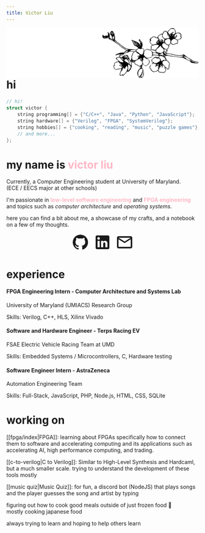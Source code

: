 ```yaml
---
title: Victor Liu
---
```

<img style="float: right" src="./assets/branch.svg" height="10%" max-height="200px" width="auto">  

# hi

```cpp
// hi!
struct victor {
	string programming[] = {"C/C++", "Java", "Python", "JavaScript"};
	string hardware[] = {"Verilog", "FPGA", "SystemVerilog"};
	string hobbies[] = {"cooking", "reading", "music", "puzzle games"};
	// and more...
};
```

<h1>my name is <span style="color:#ffb7c5">victor liu</span></h1>

Currently, a Computer Engineering student at University of Maryland.  
(ECE / EECS major at other schools)

I'm passionate in <span style="color:#ffb7c5"><b>low-level software engineering</b></span> and <span style="color:#ffb7c5"><b>FPGA engineering</b></span>  
and topics such as <span class="bw"><i>computer architecture</i></span> and <span class="bw"><i>operating systems</i></span>.

here you can find a bit about me, a showcase of my crafts, and a notebook on a few of my thoughts.

<div style="display: flex; justify-content: center; gap: 10px;">
	<a href="https://github.com/notvictorl" target="_blank">
	    <svg xmlns="http://www.w3.org/2000/svg" width="48" height="48" viewBox="0 0 24 24" title="GitHub"><title>GitHub</title><path fill="currentColor" d="M12 2A10 10 0 0 0 2 12c0 4.42 2.87 8.17 6.84 9.5c.5.08.66-.23.66-.5v-1.69c-2.77.6-3.36-1.34-3.36-1.34c-.46-1.16-1.11-1.47-1.11-1.47c-.91-.62.07-.6.07-.6c1 .07 1.53 1.03 1.53 1.03c.87 1.52 2.34 1.07 2.91.83c.09-.65.35-1.09.63-1.34c-2.22-.25-4.55-1.11-4.55-4.92c0-1.11.38-2 1.03-2.71c-.1-.25-.45-1.29.1-2.64c0 0 .84-.27 2.75 1.02c.79-.22 1.65-.33 2.5-.33s1.71.11 2.5.33c1.91-1.29 2.75-1.02 2.75-1.02c.55 1.35.2 2.39.1 2.64c.65.71 1.03 1.6 1.03 2.71c0 3.82-2.34 4.66-4.57 4.91c.36.31.69.92.69 1.85V21c0 .27.16.59.67.5C19.14 20.16 22 16.42 22 12A10 10 0 0 0 12 2"/></svg>
	</a>
	<a href="https://linkedin.com/in/victorliu2" target="_blank">
	    <svg xmlns="http://www.w3.org/2000/svg" width="48" height="48" viewBox="0 0 24 24" title="LinkedIn"><title>LinkedIn</title><path fill="currentColor" d="M19 3a2 2 0 0 1 2 2v14a2 2 0 0 1-2 2H5a2 2 0 0 1-2-2V5a2 2 0 0 1 2-2zm-.5 15.5v-5.3a3.26 3.26 0 0 0-3.26-3.26c-.85 0-1.84.52-2.32 1.3v-1.11h-2.79v8.37h2.79v-4.93c0-.77.62-1.4 1.39-1.4a1.4 1.4 0 0 1 1.4 1.4v4.93zM6.88 8.56a1.68 1.68 0 0 0 1.68-1.68c0-.93-.75-1.69-1.68-1.69a1.69 1.69 0 0 0-1.69 1.69c0 .93.76 1.68 1.69 1.68m1.39 9.94v-8.37H5.5v8.37z"/></svg>
	</a>
	<a href="mailto:victorliu2@protonmail.com" target="_blank">
	    <svg xmlns="http://www.w3.org/2000/svg" width="48" height="48" viewBox="0 0 24 24" title="Email"><title>Email</title><path fill="currentColor" d="M22 6c0-1.1-.9-2-2-2H4c-1.1 0-2 .9-2 2v12c0 1.1.9 2 2 2h16c1.1 0 2-.9 2-2zm-2 0l-8 5l-8-5zm0 12H4V8l8 5l8-5z"/></svg>
	</a>
</div>

# experience

#### FPGA Engineering Intern - Computer Architecture and Systems Lab
University of Maryland (UMIACS) Research Group

Skills: Verilog, C++, HLS, Xilinx Vivado
#### Software and Hardware Engineer - Terps Racing EV
FSAE Electric Vehicle Racing Team at UMD

Skills: Embedded Systems / Microcontrollers, C, Hardware testing
#### Software Engineer Intern - AstraZeneca
Automation Engineering Team

Skills: Full-Stack, JavaScript, PHP, Node.js, HTML, CSS, SQLite
# working on

[[fpga/index|FPGA]]: learning about FPGAs specifically how to connect them to software and accelerating computing and its applications such as accelerating AI, high performance computing, and trading.

[[c-to-verilog|C to Verilog]]: Similar to High-Level Synthesis and Hardcaml, but a much smaller scale. trying to understand the development of these tools mostly

[[music quiz|Music Quiz]]: for fun, a discord bot (NodeJS) that plays songs and the player guesses the song and artist by typing

figuring out how to cook good meals outside of just frozen food 🍳  
mostly cooking japanese food

always trying to learn and hoping to help others learn